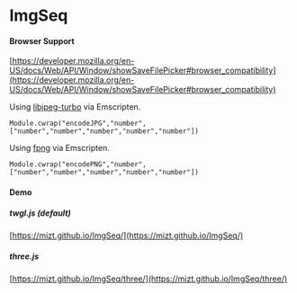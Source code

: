 # ImgSeq

#### Browser Support

[https://developer.mozilla.org/en-US/docs/Web/API/Window/showSaveFilePicker#browser_compatibility](https://developer.mozilla.org/en-US/docs/Web/API/Window/showSaveFilePicker#browser_compatibility)

Using [libjpeg-turbo](https://github.com/libjpeg-turbo/libjpeg-turbo) via Emscripten.

```
Module.cwrap("encodeJPG","number",["number","number","number","number","number"])
```

Using [fpng](https://github.com/richgel999/fpng) via Emscripten.

```
Module.cwrap("encodePNG","number",["number","number","number","number","number"])
```

#### Demo

##### twgl.js (default)

[https://mizt.github.io/ImgSeq/](https://mizt.github.io/ImgSeq/)

##### three.js

[https://mizt.github.io/ImgSeq/three/](https://mizt.github.io/ImgSeq/three/)
